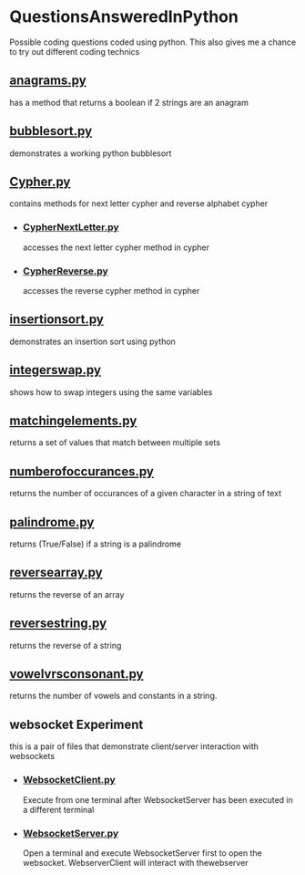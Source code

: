 # QuestionsAnsweredInPython

Possible coding questions coded using python.
This also gives me a chance to try out different coding technics

## [anagrams.py](https://github.com/gbeyer4094/QuestionsAnsweredInPython/blob/master/src/python/anagrams.py)
has a method that returns a boolean if 2 strings are an anagram

## [bubblesort.py](https://github.com/gbeyer4094/QuestionsAnsweredInPython/blob/master/src/python/bubblesort.py)
demonstrates a working python bubblesort

## [Cypher.py](https://github.com/gbeyer4094/QuestionsAnsweredInPython/blob/master/src/python/Cypher.py)
contains methods for next letter cypher and reverse alphabet cypher

  - ### [CypherNextLetter.py](https://github.com/gbeyer4094/QuestionsAnsweredInPython/blob/master/src/python/CypherNextLetter.py)
    accesses the next letter cypher method in cypher

  - ### [CypherReverse.py](https://github.com/gbeyer4094/QuestionsAnsweredInPython/blob/master/src/python/CypherReverse.py)
    accesses the reverse cypher method in cypher

## [insertionsort.py](https://github.com/gbeyer4094/QuestionsAnsweredInPython/blob/master/src/python/insertionsort.py)
demonstrates an insertion sort using python

## [integerswap.py](https://github.com/gbeyer4094/QuestionsAnsweredInPython/blob/master/src/python/integerswap.py)
shows how to swap integers using the same variables

## [matchingelements.py](https://github.com/gbeyer4094/QuestionsAnsweredInPython/blob/master/src/python/matchingelements.py)
returns a set of values that match between multiple sets

## [numberofoccurances.py](https://github.com/gbeyer4094/QuestionsAnsweredInPython/blob/master/src/python/numberofoccurances.py)
returns the number of occurances of a given character in a string of text

## [palindrome.py](https://github.com/gbeyer4094/QuestionsAnsweredInPython/blob/master/src/python/palindrome.py)
returns (True/False) if a string is a palindrome

## [reversearray.py](https://github.com/gbeyer4094/QuestionsAnsweredInPython/blob/master/src/python/reversearray.py)
returns the reverse of an array

## [reversestring.py](https://github.com/gbeyer4094/QuestionsAnsweredInPython/blob/master/src/python/reversestring.py)
returns the reverse of a string

## [vowelvrsconsonant.py](https://github.com/gbeyer4094/QuestionsAnsweredInPython/blob/master/src/python/vowelvrsconsonant.py)
returns the number of vowels and constants in a string.

## websocket Experiment
this is a pair of files that demonstrate client/server interaction with websockets

   - ### [WebsocketClient.py](https://github.com/gbeyer4094/QuestionsAnsweredInPython/blob/master/src/python/WebsocketClient.py)
        Execute from one terminal after WebsocketServer has been executed in a different terminal
   - ### [WebsocketServer.py](https://github.com/gbeyer4094/QuestionsAnsweredInPython/blob/master/src/python/WebsocketServer.py)
        Open a terminal and execute WebsocketServer first to open the websocket.  WebserverClient will interact with thewebserver 
